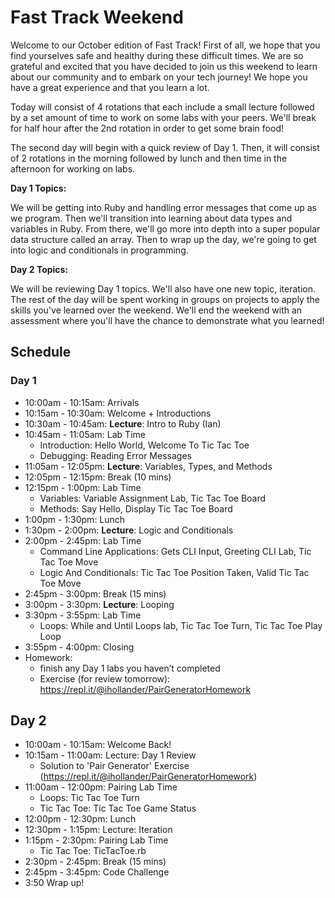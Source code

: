 # Fast Track Weekend

Welcome to our October edition of Fast Track! First of all, we hope that you find yourselves safe and healthy during these difficult times. We are so grateful and excited that you have decided to join us this weekend to learn about our community and to embark on your tech journey! We hope you have a great experience and that you learn a lot.

Today will consist of 4 rotations that each include a small lecture followed by a set amount of time to work on some labs with your peers. We'll break for half hour after the 2nd rotation in order to get some brain food! 

The second day will begin with a quick review of Day 1. Then, it will consist of 2 rotations in the morning followed by lunch and then time in the afternoon for working on labs.

**Day 1 Topics:**

We will be getting into Ruby and handling error messages that come up as we program. Then we'll transition into learning about data types and variables in Ruby. From there, we'll go more into depth into a super popular data structure called an array. Then to wrap up the day, we're going to get into logic and conditionals in programming.

**Day 2 Topics:**

We will be reviewing Day 1 topics. We'll also have one new topic, iteration. The rest of the day will be spent working in groups on projects to apply the skills you've learned over the weekend. We'll end the weekend with an assessment where you'll have the chance to demonstrate what you learned! 

## Schedule

### Day 1

- 10:00am - 10:15am: Arrivals
- 10:15am - 10:30am: Welcome + Introductions
- 10:30am - 10:45am: **Lecture**: Intro to Ruby (Ian)
- 10:45am - 11:05am: Lab Time
  - Introduction: Hello World, Welcome To Tic Tac Toe
  - Debugging: Reading Error Messages
- 11:05am - 12:05pm: **Lecture**: Variables, Types, and Methods
- 12:05pm - 12:15pm: Break (10 mins)
- 12:15pm - 1:00pm: Lab Time
  - Variables: Variable Assignment Lab, Tic Tac Toe Board
  - Methods: Say Hello, Display Tic Tac Toe Board
- 1:00pm - 1:30pm: Lunch
- 1:30pm - 2:00pm: **Lecture**: Logic and Conditionals
- 2:00pm - 2:45pm: Lab Time
  - Command Line Applications: Gets CLI Input, Greeting CLI Lab, Tic Tac Toe Move
  - Logic And Conditionals: Tic Tac Toe Position Taken, Valid Tic Tac Toe Move
- 2:45pm - 3:00pm: Break (15 mins)
- 3:00pm - 3:30pm: **Lecture**: Looping
- 3:30pm - 3:55pm: Lab Time
  - Loops: While and Until Loops lab, Tic Tac Toe Turn, Tic Tac Toe Play Loop
- 3:55pm - 4:00pm: Closing
- Homework: 
  - finish any Day 1 labs you haven’t completed
  - Exercise (for review tomorrow): https://repl.it/@ihollander/PairGeneratorHomework

## Day 2

- 10:00am - 10:15am: Welcome Back!
- 10:15am - 11:00am: Lecture: Day 1 Review
  - Solution to 'Pair Generator' Exercise (https://repl.it/@ihollander/PairGeneratorHomework)
- 11:00am - 12:00pm: Pairing Lab Time
  - Loops: Tic Tac Toe Turn
  - Tic Tac Toe: Tic Tac Toe Game Status
- 12:00pm - 12:30pm: Lunch
- 12:30pm - 1:15pm: Lecture: Iteration
- 1:15pm - 2:30pm:  Pairing Lab Time
  - Tic Tac Toe: TicTacToe.rb
- 2:30pm - 2:45pm: Break (15 mins)
- 2:45pm - 3:45pm: Code Challenge
- 3:50 Wrap up!
